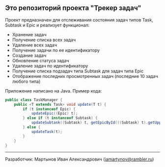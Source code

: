 ## Это репозиторий проекта "Трекер задач"

Проект предназначен для отслеживания состояния задач типов Task, Subtask и Epic и реализует функционал:
* Хранение задач
* Получение списка всех задач
* Удаление всех задач
* Получение задачи по ее идентификатору
* Создание задач
* Обновление статуса задач
* Удаление задач по идентификатору
* Получение списка подзадач типа Subtask для задач типа Epic
* Отображение последних просмотренных задач (последние 10 задач любого типа)


Приложение написано на Java. Пример кода:
```Java  
public class TaskManager {
    public <T extends Task> void update(T t) {
        if (t instanceof Epic) {
            updateEpic((Epic) t);
        } else if (t instanceof Subtask) {
            updateSubtask((Subtask) t, getEpicById(((Subtask) t).getUpperEpicId()));
        } else {
            updateTask(t);
        }
    }
}
```  
---
Разработчик: Мартынов Иван Александрович (iamartynov@rambler.ru)




